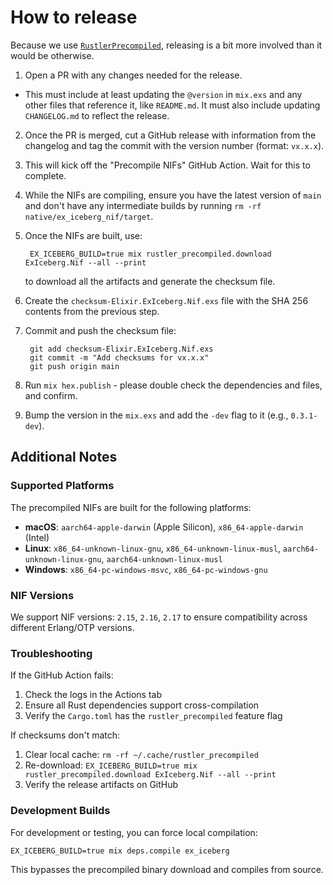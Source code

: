 # How to release

Because we use
[`RustlerPrecompiled`](https://hexdocs.pm/rustler_precompiled/RustlerPrecompiled.html), releasing
is a bit more involved than it would be otherwise.

1. Open a PR with any changes needed for the release.

- This must include at least updating the `@version` in `mix.exs` and any other files that
  reference it, like `README.md`. It must also include updating `CHANGELOG.md` to reflect the
  release.

2. Once the PR is merged, cut a GitHub release with information from the changelog and tag the
   commit with the version number (format: `vx.x.x`).
3. This will kick off the "Precompile NIFs" GitHub Action. Wait for this to complete.
4. While the NIFs are compiling, ensure you have the latest version of `main` and don't have any
   intermediate builds by running `rm -rf native/ex_iceberg_nif/target`.
5. Once the NIFs are built, use:

        EX_ICEBERG_BUILD=true mix rustler_precompiled.download ExIceberg.Nif --all --print

   to download all the artifacts and generate the checksum file.
6. Create the `checksum-Elixir.ExIceberg.Nif.exs` file with the SHA 256 contents from the previous step.
7. Commit and push the checksum file:

        git add checksum-Elixir.ExIceberg.Nif.exs
        git commit -m "Add checksums for vx.x.x"
        git push origin main

8. Run `mix hex.publish` - please double check the dependencies and files, and confirm.
9. Bump the version in the `mix.exs` and add the `-dev` flag to it (e.g., `0.3.1-dev`).

## Additional Notes

### Supported Platforms

The precompiled NIFs are built for the following platforms:

- **macOS**: `aarch64-apple-darwin` (Apple Silicon), `x86_64-apple-darwin` (Intel)
- **Linux**: `x86_64-unknown-linux-gnu`, `x86_64-unknown-linux-musl`, `aarch64-unknown-linux-gnu`, `aarch64-unknown-linux-musl`
- **Windows**: `x86_64-pc-windows-msvc`, `x86_64-pc-windows-gnu`

### NIF Versions

We support NIF versions: `2.15`, `2.16`, `2.17` to ensure compatibility across different Erlang/OTP versions.

### Troubleshooting

If the GitHub Action fails:
1. Check the logs in the Actions tab
2. Ensure all Rust dependencies support cross-compilation
3. Verify the `Cargo.toml` has the `rustler_precompiled` feature flag

If checksums don't match:
1. Clear local cache: `rm -rf ~/.cache/rustler_precompiled`
2. Re-download: `EX_ICEBERG_BUILD=true mix rustler_precompiled.download ExIceberg.Nif --all --print`
3. Verify the release artifacts on GitHub

### Development Builds

For development or testing, you can force local compilation:

    EX_ICEBERG_BUILD=true mix deps.compile ex_iceberg

This bypasses the precompiled binary download and compiles from source.
